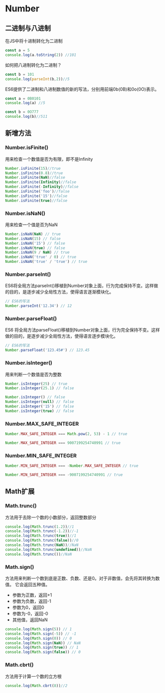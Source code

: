 # Number
## 二进制与八进制
在JS中将十进制转化为二进制
```js
const a = 5
console.log(a.toString(2)) //101
```
如何把八进制转化为二进制？
```js
const b = 101
console.log(parseInt(b,2))//5
```
ES6提供了二进制和八进制数值的新的写法，分别用前端0b(0B)和0o(0O)表示。
```js
const a = 0B0101
console.log(a) //5

const b = 0O777
console.log(b)//511
```

## 新增方法
### Number.isFinite()
用来检查一个数值是否为有限，即不是Infinity
```js
Number.isFinite(15)//true
Number.isFinite(0.8)//true
Number.isFinite(NaN)//false
Number.isFinite(Infinity)//false
Number.isFinite(-Infinity)//false
Number.isFinite('foo')//false
Number.isFinite('15')//false
Number.isFinite(true)//false
```
### Number.isNaN()
用来检查一个值是否为NaN
```js
Number.isNaN(NaN) // true
Number.isNaN(15) // false
Number.isNaN('15') // false
Number.isNaN(true) // false
Number.isNaN(9 / NaN) // true
Number.isNaN('true' / 0) // true
Number.isNaN('true' / 'true') // true
```
### Number.parseInt()
ES6将全局方法parseInt()移植到Number对象上面，行为完成保持不变。这样做的目的，是逐步减少全局性方法，使得语言逐渐模块化。
```js
// ES6的写法
Number.parseInt('12.34') // 12
```
### Number.parseFloat()
ES6 将全局方法parseFloat()移植到Number对象上面，行为完全保持不变。这样做的目的，是逐步减少全局性方法，使得语言逐步模块化。
```js
// ES6的写法
Number.parseFloat('123.45#') // 123.45
```
### Number.isInteger()
用来判断一个数值是否为整数
```js
Number.isInteger(25) // true
Number.isInteger(25.1) // false

Number.isInteger() // false
Number.isInteger(null) // false
Number.isInteger('15') // false
Number.isInteger(true) // false
```
### Number.MAX_SAFE_INTEGER
```js
Number.MAX_SAFE_INTEGER === Math.pow(2, 53) - 1 // true

Number.MAX_SAFE_INTEGER === 9007199254740991 // true
```
### Number.MIN_SAFE_INTEGER
```js
Number.MIN_SAFE_INTEGER === -Number.MAX_SAFE_INTEGER // true

Number.MIN_SAFE_INTEGER === -9007199254740991 // true
```
## Math扩展
### Math.trunc()
方法用于去除一个数的小数部分，返回整数部分
```js
console.log(Math.trunc(1.2))//1
console.log(Math.trunc(-1.2))//-1
console.log(Math.trunc(true))//1
console.log(Math.trunc(false))//0
console.log(Math.trunc(NaN))//NaN
console.log(Math.trunc(undefined))//NaN
console.log(Math.trunc())//NaN
```
### Math.sign()
方法用来判断一个数到底是正数、负数、还是0。对于非数值，会先将其转换为数值。
它会返回五种值。
* 参数为正数，返回+1
* 参数为负数，返回-1
* 参数为0，返回0
* 参数为-0，返回-0
* 其他值，返回NaN
```js
console.log(Math.sign(5)) // 1
console.log(Math.sign(-5)) // -1
console.log(Math.sign(0)) // 0
console.log(Math.sign(NaN)) // NaN
console.log(Math.sign(true)) // 1
console.log(Math.sign(false)) // 0
```
### Math.cbrt()
方法用于计算一个数的立方根
```js
console.log(Math.cbrt(8))//2
```